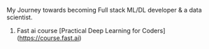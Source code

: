 My Journey towards becoming Full stack ML/DL developer & a data scientist.  
1. Fast ai course [Practical Deep Learning for Coders] (https://course.fast.ai)

        
